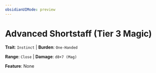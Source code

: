 ```yaml
---
obsidianUIMode: preview
---
```

# Advanced Shortstaff (Tier 3 Magic)

**Trait**: `Instinct` | **Burden**: `One-Handed`

**Range**: `Close` | **Damage**: `d8+7 (Mag)`

**Feature**: None
